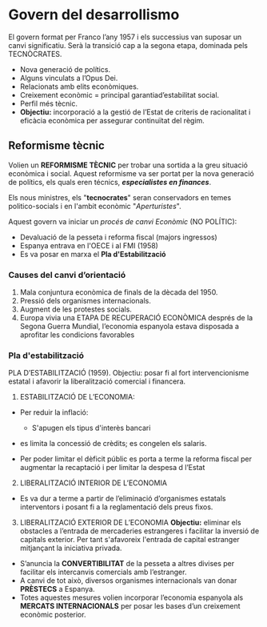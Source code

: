 # Govern del desarrollismo
El govern format per Franco l’any 1957 i els successius van suposar un canvi significatiu. Serà la transició cap a la segona etapa, dominada pels TECNÒCRATES.

- Nova generació de polítics.
- Alguns vinculats a l’Opus Dei.
- Relacionats amb elits econòmiques.
- Creixement econòmic = principal garantiad’estabilitat social.
- Perfil més tècnic.
- **Objectiu:** incorporació a la gestió de l’Estat de criteris de racionalitat i eficàcia econòmica per assegurar continuïtat del règim.

## Reformisme tècnic
Volien un **REFORMISME TÈCNIC** per trobar una sortida a la greu situació econòmica i social. Aquest reformisme va ser portat per la nova generació de polítics, els quals eren técnics, ***especialistes en finances***.

Els nous ministres, els "**tecnocrates**" seran conservadors en temes politico-socials i en l'ambit econòmic "*Aperturistes*".

Aquest govern va iniciar un *procés de canvi Econòmic* (NO POLÍTIC):
- Devaluació de la pesseta i reforma fiscal (majors ingressos)
- Espanya entrava en l'OECE i al FMI (1958)
- Es va posar en marxa el **Pla d'Estabilització**

### Causes del canvi d’orientació
1. Mala conjuntura econòmica de finals de la dècada del 1950.
2. Pressió dels organismes internacionals.
3. Augment de les protestes socials.
4. Europa vivia una ETAPA DE RECUPERACIÓ ECONÒMICA després de la Segona Guerra Mundial,
l’economia espanyola estava disposada a aprofitar les condicions favorables

### Pla d'estabilització
PLA D’ESTABILITZACIÓ (1959). Objectiu: posar fi al fort intervencionisme estatal i afavorir la liberalització comercial i financera. 

1) ESTABILITZACIÓ DE L’ECONOMIA:
- Per reduir la inflació:
	- S'apugen els tipus d'interès bancari
- es limita la concessió de crèdits; es congelen els salaris.

- Per poder limitar el dèficit públic es porta a terme la reforma fiscal per augmentar la recaptació i per limitar la despesa d l’Estat

2) LIBERALITZACIÓ INTERIOR DE L’ECONOMIA 
- Es va dur a terme a partir de l’eliminació d’organismes estatals interventors i posant fi a la reglamentació dels preus fixos.

3) LIBERALITZACIÓ EXTERIOR DE L’ECONOMIA
**Objectiu:** eliminar els obstacles a l’entrada de mercaderies estrangeres i facilitar la inversió de capitals exterior. Per tant s'afavoreix l'entrada de capital estranger mitjançant la iniciativa privada. 
-  S’anuncia la **CONVERTIBILITAT** de la pesseta a altres divises per facilitar els intercanvis comercials amb l’estranger.
- A canvi de tot això, diversos organismes internacionals van donar **PRÈSTECS** a Espanya.
- Totes aquestes mesures volien incorporar l’economia espanyola als **MERCATS INTERNACIONALS** per posar les bases d’un creixement econòmic posterior.

